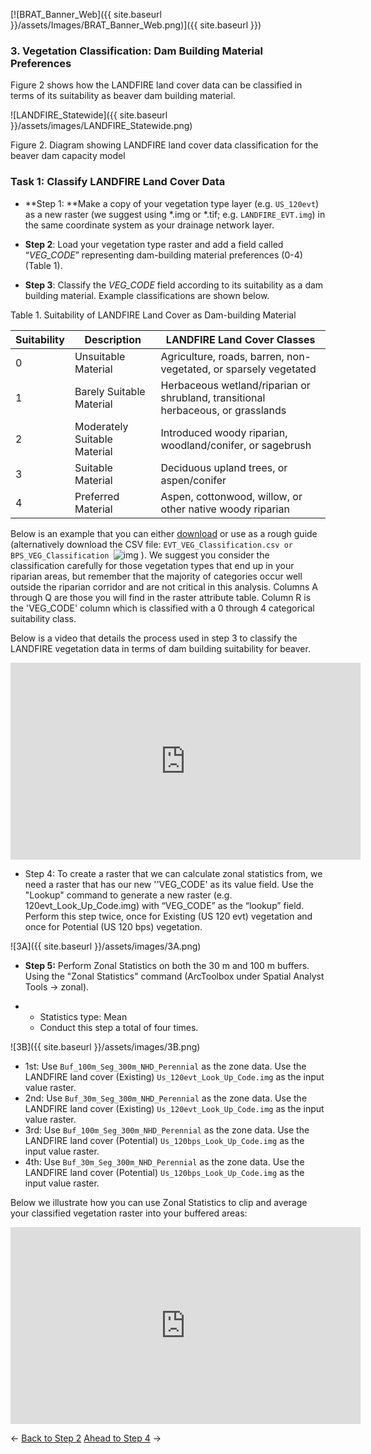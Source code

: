 [![BRAT_Banner_Web]({{ site.baseurl }}/assets/Images/BRAT_Banner_Web.png)]({{ site.baseurl }})



### 3. Vegetation Classification: Dam Building Material Preferences

Figure 2 shows how the LANDFIRE land cover data can be classified in terms of its suitability as beaver dam building material.

![LANDFIRE_Statewide]({{ site.baseurl }}/assets/images/LANDFIRE_Statewide.png)

Figure 2. Diagram showing LANDFIRE land cover data classification for the beaver dam capacity model



### Task 1: Classify LANDFIRE Land Cover Data

- **Step 1: **Make a copy of your vegetation type layer (e.g.  `US_120evt`) as a new raster (we suggest using *.img or *.tif; e.g. `LANDFIRE_EVT.img`) in the same coordinate system as your drainage network layer. 


- **Step 2**: Load your vegetation type raster and add a field called “*VEG_CODE*” representing dam-building material preferences (0-4) (Table 1). 


- **Step 3**: Classify the *VEG_CODE* field according to its suitability as a dam building material.  Example classifications are shown below.

Table 1. Suitability of LANDFIRE Land Cover as Dam-building Material 

| Suitability | Description                  | LANDFIRE Land Cover Classes              |
| ----------- | ---------------------------- | ---------------------------------------- |
| 0           | Unsuitable Material          | Agriculture, roads, barren, non-vegetated, or sparsely vegetated |
| 1           | Barely Suitable Material     | Herbaceous wetland/riparian or shrubland, transitional herbaceous, or grasslands |
| 2           | Moderately Suitable Material | Introduced woody riparian, woodland/conifer, or sagebrush |
| 3           | Suitable Material            | Deciduous upland trees, or aspen/conifer |
| 4           | Preferred Material           | Aspen, cottonwood, willow, or other native woody riparian |

Below is an example that you can either [download](https://docs.google.com/spreadsheets/d/1PrAi4-XPXafwItsISl2MJguihEW040sMQcNmu6QBsnc/edit#gid=474915990) or use as a rough guide (alternatively  download the CSV file: `EVT_VEG_Classification.csv or BPS_VEG_Classification `![img](http://brat.joewheaton.org/_/rsrc/1468872198624/home/documentation/manual-implementation/beaver-dam-capacity-model/3-wood-for-building-materials/Excel_icon.gif) ). We suggest you consider the classification carefully for those vegetation types that end up in your riparian areas, but remember that the majority of categories occur well outside the riparian corridor and are not critical in this analysis. Columns A through Q are those you will find in the raster attribute table. Column R is the 'VEG_CODE' column which is classified with a 0 through 4 categorical suitability class.



Below is a video that details the process used in step 3 to classify the LANDFIRE vegetation data in terms of dam building suitability for beaver. 

<iframe width="560" height="315" src="https://www.youtube.com/embed/wg5fOX1yaTA" frameborder="0" allowfullscreen></iframe>

- Step 4: To create a raster that we can calculate zonal statistics from, we need a raster that has our new ''VEG_CODE' as its value field. Use the "Lookup" command to generate a new raster (e.g. 120evt_Look_Up_Code.img) with “VEG_CODE” as the “lookup” field. Perform this step twice, once for Existing (US 120 evt) vegetation and once for Potential (US 120 bps) vegetation.

![3A]({{ site.baseurl }}/assets/images/3A.png)

- **Step 5:** Perform Zonal Statistics on both the 30 m and 100 m buffers.  Using the "Zonal Statistics" command (ArcToolbox under Spatial Analyst Tools -> zonal).


- - Statistics type: Mean
  - Conduct this step a total of four times.

![3B]({{ site.baseurl }}/assets/images/3B.png)

- 1st: Use `Buf_100m_Seg_300m_NHD_Perennial` as the zone data. Use the LANDFIRE land cover     (Existing) `Us_120evt_Look_Up_Code.img` as the input value raster.
- 2nd: Use `Buf_30m_Seg_300m_NHD_Perennial` as the zone data. Use the LANDFIRE land cover       (Existing) `Us_120evt_Look_Up_Code.img` as the input value raster.
- 3rd: Use `Buf_100m_Seg_300m_NHD_Perennial` as the zone data. Use the LANDFIRE land cover (Potential) `Us_120bps_Look_Up_Code.img` as the input value raster.
- 4th: Use `Buf_30m_Seg_300m_NHD_Perennial` as the zone data. Use the LANDFIRE land cover (Potential) `Us_120bps_Look_Up_Code.img` as the input value raster.

Below we illustrate how you can use Zonal Statistics to clip and average your classified vegetation raster into your buffered areas:

<iframe width="560" height="315" src="https://www.youtube.com/embed/dUM7jOU8J2o" frameborder="0" allowfullscreen></iframe>

<- [Back to Step 2](http://brat.joewheaton.org/home/documentation/manual-implementation/beaver-dam-capacity-model/2-perennial-water-sources)        [Ahead to Step 4](http://brat.joewheaton.org/home/documentation/manual-implementation/beaver-dam-capacity-model/4-dam-building-at-base-flow) ->